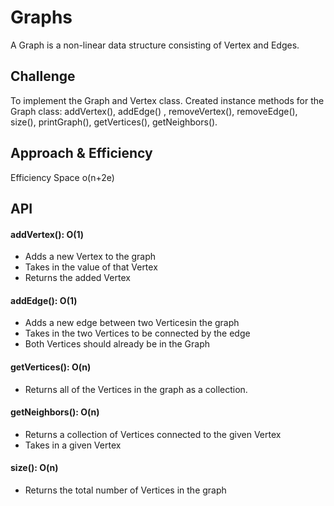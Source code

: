
# Graphs

A Graph is a non-linear data structure consisting of Vertex and Edges.
## Challenge

To implement the Graph and Vertex class. Created instance methods for the Graph class: addVertex(), addEdge() , removeVertex(), removeEdge(), size(), printGraph(), getVertices(), getNeighbors().

## Approach & Efficiency
Efficiency Space o(n+2e)

## API

#### addVertex(): O(1)

* Adds a new Vertex to the graph
* Takes in the value of that Vertex
* Returns the added Vertex

#### addEdge(): O(1)

* Adds a new edge between two Verticesin the graph
* Takes in the two Vertices to be connected by the edge
* Both Vertices should already be in the Graph

#### getVertices(): O(n)

* Returns all of the Vertices in the graph as a collection.

#### getNeighbors(): O(n)

* Returns a collection of Vertices connected to the given Vertex
* Takes in a given Vertex

#### size(): O(n)

* Returns the total number of Vertices in the graph


